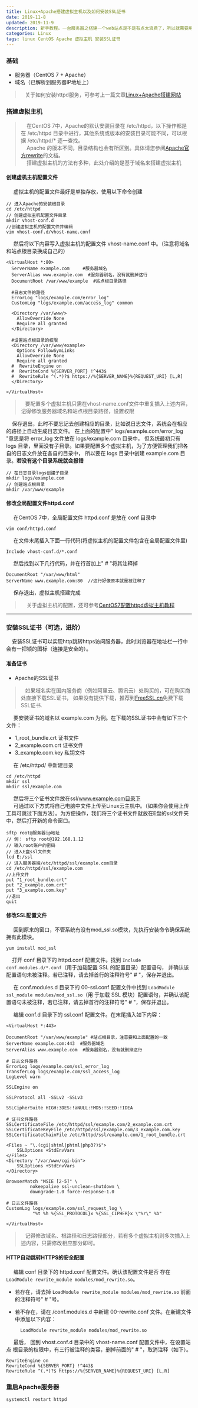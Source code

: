 ```yaml
---
title: Linux+Apache搭建虚拟主机以及如何安装SSL证书
date: 2019-11-8
updated: 2019-11-9
description: 新手教程。一台服务器之搭建一个web站点是不是有点太浪费了，所以就需要用到Apache的虚拟主机技术，基于CentOS 7和httpd实现在一台服务器上搭建多个Web站点。以及如何安装SSL证书，实现http跳转https访问站点。
categories: Linux
tags: linux CentOS Apache 虚拟主机 安装SSL证书
---
```



### 基础

* 服务器（CentOS 7 + Apache）
* 域名（已解析到服务器IP地址上）

> &nbsp;&nbsp; 关于如何安装httpd服务，可参考上一篇文章[Linux+Apache搭建网站](https://ieien.me/2019/11/08/httpd/)<br>


### 搭建虚拟主机

> &nbsp;&nbsp;&nbsp;&nbsp;在CentOS 7中，Apache的默认安装目录在 /etc/httpd，以下操作都是在 /etc/httpd 目录中进行，其他系统或版本的安装目录可能不同，可以根据 /etc/httpd/* 逐一查找。<br>
> &nbsp;&nbsp;&nbsp;&nbsp;Apache 的版本不同，目录结构也会有所区别。具体请您参阅[Apache官方rewrite](http://httpd.apache.org/docs/2.4/mod/mod_rewrite.html)的文档。<br>
> &nbsp;&nbsp;&nbsp;&nbsp;搭建虚拟主机的方法有多种，此处介绍的是基于域名来搭建虚拟主机<br>

#### 创建虚机主机配置文件

&nbsp;&nbsp;&nbsp;&nbsp; 虚拟主机的配置文件最好是单独存放，使用以下命令创建<br>

    // 进入Apache的安装根目录
    cd /etc/httpd
    // 创建虚拟主机配置文件目录
    mkdir vhost-conf.d
    //创建虚拟主机的配置文件并编辑
    vim vhost-conf.d/vhost-name.conf
    

&nbsp;&nbsp;&nbsp;&nbsp; 然后将以下内容写入虚拟主机的配置文件 vhost-name.conf 中。（注意将域名和站点根目录换成自己的）<br>

    <VirtualHost *:80>
      ServerName example.com     #服务器域名  
      ServerAlias www.example.com  #服务器别名，没有就删掉这行
      DocumentRoot /var/www/example  #站点根目录路径
      
      #日志文件的路径
      ErrorLog "logs/example.com/error_log"
      CustomLog "logs/example.com/access_log" common
      
      <Directory /var/www/>
        AllowOverride None
        Require all granted
      </Directory>
        
      #设置站点根目录的权限
      <Directory /var/www/example>
        Options FollowSymLinks
        AllowOverride None
        Require all granted 
      #  RewriteEngine on
      #  RewriteCond %{SERVER_PORT} !^443$
      #  RewriteRule ^(.*)?$ https://%{SERVER_NAME}%{REQUEST_URI} [L,R]
      </Directory>
    
    </VirtualHost>


> &nbsp;&nbsp; 要配置多个虚拟主机只需在vhost-name.conf文件中重复插入上述内容，记得修改服务器域名和站点根目录路径，设置权限<br>

&nbsp;&nbsp;&nbsp;&nbsp;保存退出，此时不要忘记去创建相应的目录，比如说日志文件，系统会在相应的路径上自动生成日志文件。
在上面的配置中" logs/example.com/error_log "意思是将 error_log 文件放在 logs/example.com 目录中，
但系统最初只有 logs 目录，里面没有子目录。如果要配置多个虚拟主机，为了方便管理我们把各自的日志文件放在各自的目录中，
所以要在 logs 目录中创建 example.com 目录。**若没有这个目录系统就会报错**<br>

    // 在日志目录logs创建子目录
    mkdir logs/example.com
    // 创建站点根目录
    mkdir /var/www/example
    
    

#### 修改全局配置文件httpd.conf

&nbsp;&nbsp;&nbsp;&nbsp; 在CentOS 7中，全局配置文件 httpd.conf 是放在 conf 目录中<br>

    vim conf/httpd.conf
    
 
&nbsp;&nbsp;&nbsp;&nbsp; 在文件末尾插入下面一行代码(将虚拟主机的配置文件包含在全局配置文件里)<br>
 
    Include vhost-conf.d/*.conf


&nbsp;&nbsp;&nbsp;&nbsp; 然后找到以下几行代码，并在行首加上" # "将其注释掉<br>

    DocumentRoot "/var/www/html"
    ServerName www.example.com:80  //这行好像原本就是被注释了
    

&nbsp;&nbsp;&nbsp;&nbsp; 保存退出，虚拟主机搭建完成<br>
> &nbsp;&nbsp;&nbsp;&nbsp;关于虚拟主机的配置，还可参考[CentOS7配置httpd虚拟主机教程](https://www.jb51.net/article/116103.htm)

---

### 安装SSL证书（可选，进阶）

&nbsp;&nbsp;&nbsp;&nbsp;安装SSL证书可以实现http跳转https访问服务器，此时浏览器在地址栏一行中会有一把锁的图标（连接是安全的）。


#### 准备证书

* Apache的SSL证书<br>

> &nbsp;&nbsp; 如果域名实在国内服务商（例如阿里云、腾讯云）处购买的，可在购买商处直接下载SSL证书，
> 如果没有提供下载，推荐到[FreeSSL.cn](https://freessl.cn/)免费下载SSL证书.<br>

&nbsp;&nbsp;&nbsp;&nbsp; 要安装证书的域名以 example.com 为例。在下载的SSL证书中会有如下三个文件：<br>

*  1_root_bundle.crt  证书文件<br>
*  2_example.com.crt  证书文件<br>
*  3_example.com.key  私钥文件<br>
 
 
&nbsp;&nbsp;&nbsp;&nbsp; 在 /etc/httpd/ 中新建目录<br>

    cd /etc/httpd
    mkdir ssl
    mkdir ssl/example.com
    

&nbsp;&nbsp;&nbsp;&nbsp; 然后将三个证书文件放在ssl/www.example.com目录下<br>
&nbsp;&nbsp;&nbsp;&nbsp; 可通过以下方式将自己电脑中文件上传至Linux云主机中。（如果你会使用上传工具可跳过下面方法）。为方便操作，我们将三个证书文件就放在E盘的ssl文件夹中，然后打开新的命令窗口。

    sftp root@服务器ip地址
    // 例： sftp root@192.168.1.12
    // 输入root账户的密码
    // 进入E盘ssl文件夹
    lcd E:/ssl
    // 进入服务器端/etc/httpd/ssl/example.com目录
    cd /etc/httpd/ssl/example.com
    //上传文件
    put "1_root_bundle.crt"
    put "2_example.com.crt"
    put "3_example.com.key"
    //退出
    quit


#### 修改SSL配置文件

&nbsp;&nbsp;&nbsp;&nbsp; 回到原来的窗口，不管系统有没有mod_ssl.so模块，先执行安装命令确保系统拥有此模块。<br>

    yum install mod_ssl


&nbsp;&nbsp;&nbsp;&nbsp;打开 conf 目录下的 httpd.conf 配置文件。找到 `Include conf.modules.d/*.conf`（用于加载配置 SSL 的配置目录）配置语句，
并确认该配置语句未被注释。若已注释，请去掉首行的注释符号" # "，保存并退出。<br>

&nbsp;&nbsp;&nbsp;&nbsp; 在 conf.modules.d 目录下的 00-ssl.conf 配置文件中找到 `LoadModule ssl_module modules/mod_ssl.so`（用
于加载 SSL 模块）配置语句，并确认该配置语句未被注释，若已注释，请去掉首行的注释符号" # "，保存并退出。<br>

&nbsp;&nbsp;&nbsp;&nbsp; 编辑 conf.d 目录下的 ssl.conf 配置文件。在末尾插入如下内容：<br>

    <VirtualHost *:443>
    
    DocumentRoot "/var/www/example" #站点根目录，注意要和上面配置的一致
    ServerName example.com:443  #服务器域名
    ServerAlias www.example.com  #服务器别名，没有就删掉这行
    
    # 日志文件路径
    ErrorLog logs/example.com/ssl_error_log
    TransferLog logs/example.com/ssl_access_log
    LogLevel warn
    
    SSLEngine on
    
    SSLProtocol all -SSLv2 -SSLv3
    
    SSLCipherSuite HIGH:3DES:!aNULL:!MD5:!SEED:!IDEA
    
    # 证书文件路径
    SSLCertificateFile /etc/httpd/ssl/example.com/2_example.com.crt
    SSLCertificateKeyFile /etc/httpd/ssl/example.com/3_example.com.key
    SSLCertificateChainFile /etc/httpd/ssl/example.com/1_root_bundle.crt
    
    <Files ~ "\.(cgi|shtml|phtml|php3?)$">
        SSLOptions +StdEnvVars
    </Files>
    <Directory "/var/www/cgi-bin">
        SSLOptions +StdEnvVars
    </Directory>
    
    BrowserMatch "MSIE [2-5]" \
             nokeepalive ssl-unclean-shutdown \
             downgrade-1.0 force-response-1.0
    
    # 日志文件路径
    CustomLog logs/example.com/ssl_request_log \
              "%t %h %{SSL_PROTOCOL}x %{SSL_CIPHER}x \"%r\" %b"
    
    </VirtualHost>
    
    
> &nbsp;&nbsp; 记得修改域名、根路径和日志路径部分，若有多个虚拟主机则多次插入上述内容，只需修改相应部分即可。<br>


#### HTTP自动跳转HTTPS的安全配置

&nbsp;&nbsp;&nbsp;&nbsp; 编辑 conf 目录下的 httpd.conf 配置文件。确认该配置文件是否
存在 `LoadModule rewrite_module modules/mod_rewrite.so`。<br>

* 若存在，请去掉 `LoadModule rewrite_module modules/mod_rewrite.so` 前面的注释符号" # "号。<br>
* 若不存在，请在 /conf.modules.d 中新建 00-rewrite.conf 文件。在新建文件中添加以下内容：<br>

        LoadModule rewrite_module modules/mod_rewrite.so
        

&nbsp;&nbsp;&nbsp;&nbsp; 最后， 回到 vhost.conf.d 目录中的 vhost-name.conf 配置文件中，在设置站点
根目录的权限中，有三行被注释的类容，删掉前面的" # "，取消注释（如下）。

    RewriteEngine on
    RewriteCond %{SERVER_PORT} !^443$
    RewriteRule ^(.*)?$ https://%{SERVER_NAME}%{REQUEST_URI} [L,R]


### 重启Apache服务器

    systemctl restart httpd